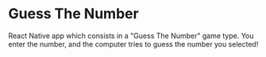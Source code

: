 # Guess The Number
React Native app which consists in a "Guess The Number" game type.
You enter the number, and the computer tries to guess the number you selected!
